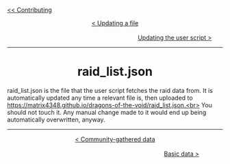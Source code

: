<div align="left">
  
  [<< Contributing](/CONTRIBUTING.md])
  
</div>

<div align="center">
  
  [< Updating a file](updating-a-file.md)
  $~~~~~~~~~~~~~~~~~~~~~~~~~~~~~~~~~~~~~~~~~~~~~~~~~~~~~~~~~~~~~~~~~~~~~~~~~~~~~~~~~~~~~~~~~~~~~~~~~~~~~~~~~~~~~~~~~~~~~~~~~~~~~~~~~~~~~~~~~~~~~~~~~~~~~~~~~~~~~~~~~~~~~~~~~~~~~~~~~~~~~~~~~~~~~~~~~~~~~~$
  [Updating the user script >](updating-user-script.md)
  
</div>

<hr>

<div align="center">

# raid_list.json

</div>

raid_list.json is the file that the user script fetches the raid data from. It is automatically updated any time a relevant file is, then uploaded to https://matrix4348.github.io/dragons-of-the-void/raid_list.json.<br>
You should not touch it. Any manual change made to it would end up being automatically overwritten, anyway.

<hr>

<div align="center">
  
  [< Community-gathered data](community-gathered-data.md) $~~~~~~~~~~~~~~~~~~~~~~~~~~~~~~~~~~~~~~~~~~~~~~~~~~~~~~~~~~~~~~~~~~~~~~~~~~~~~~~~~~~~~~~~~~~~~~~~~~~~~~~~~~~~~~~~~~~~~~~~~~~~~~~~~~~~~~~~~~~~~~~~~~~~~~~~~~~~~~~~~~~~~~~~~~~~~~~~~~~~~~~~~~~~~~~~~~~~~~~~~~~~~~$
  [Basic data >](basic-data-folder.md)
  
</div>